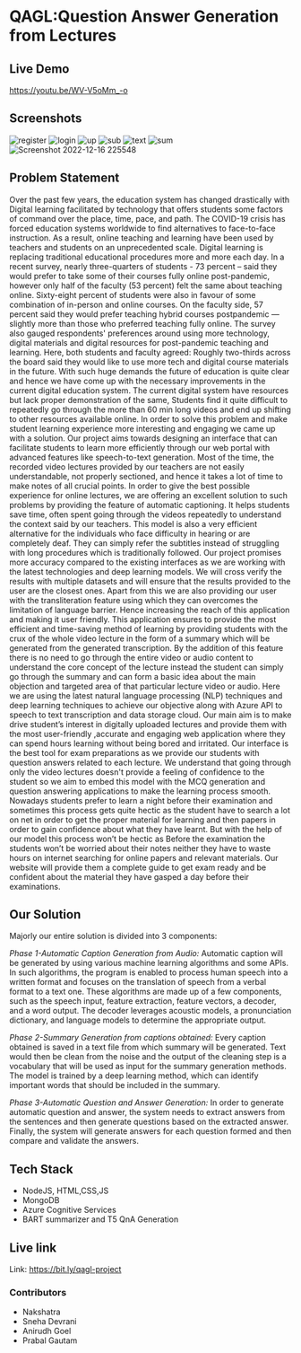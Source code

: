 # QAGL:Question Answer Generation from Lectures

## Live Demo
https://youtu.be/WV-V5oMm_-o


## Screenshots
![register](https://user-images.githubusercontent.com/60435967/208156471-7ccef35f-9dde-4f2d-8cdc-d744955d7f8e.png)
![login](https://user-images.githubusercontent.com/60435967/208157082-eb705fd7-4219-4962-b839-c9c279a3c460.png)
![up](https://user-images.githubusercontent.com/60435967/208156405-15d7b197-f955-4d76-be76-fee84077503c.png)
![sub](https://user-images.githubusercontent.com/60435967/208156420-64a9f933-4d9d-4645-b0fd-5d18011b4714.png)
![text](https://user-images.githubusercontent.com/60435967/208156414-a023cf81-6bbd-492f-bc49-d385b6e9636f.png)
![sum](https://user-images.githubusercontent.com/60435967/208156427-33f04da8-4dde-42e0-8029-bd7cc67ea5d6.png)
![Screenshot 2022-12-16 225548](https://user-images.githubusercontent.com/60435967/208156477-a97e3333-61f6-4a6d-9dc2-39afa3210523.png)

## Problem Statement

Over the past few years, the education system has changed drastically with Digital
learning facilitated by technology that offers students some factors of command over
the place, time, pace, and path. The COVID-19 crisis has forced education systems
worldwide to find alternatives to face-to-face instruction. As a result, online teaching
and learning have been used by teachers and students on an unprecedented
scale. Digital learning is replacing traditional educational procedures more and more
each day. In a recent survey, nearly three-quarters of students - 73 percent – said they
would prefer to take some of their courses fully online post-pandemic, however only
half of the faculty (53 percent) felt the same about teaching online. Sixty-eight percent
of students were also in favour of some combination of in-person and online courses.
On the faculty side, 57 percent said they would prefer teaching hybrid courses postpandemic
— slightly more than those who preferred teaching fully online. The survey
also gauged respondents' preferences around using more technology, digital materials
and digital resources for post-pandemic teaching and learning. Here, both students and
faculty agreed: Roughly two-thirds across the board said they would like to use more
tech and digital course materials in the future. With such huge demands the future of
education is quite clear and hence we have come up with the necessary improvements
in the current digital education system.
The current digital system have resources but lack proper demonstration of the same,
Students find it quite difficult to repeatedly go through the more than 60 min long
videos and end up shifting to other resources available online. In order to solve this
problem and make student learning experience more interesting and engaging we came
up with a solution. Our project aims towards designing an interface that can facilitate
students to learn more efficiently through our web portal with advanced features like
speech-to-text generation. Most of the time, the recorded video lectures provided by
our teachers are not easily understandable, not properly sectioned, and hence it takes a
lot of time to make notes of all crucial points. In order to give the best possible
experience for online lectures, we are offering an excellent solution to such problems
by providing the feature of automatic captioning. It helps students save time, often spent
going through the videos repeatedly to understand the context said by our teachers. This
model is also a very efficient alternative for the individuals who face difficulty in
hearing or are completely deaf. They can simply refer the subtitles instead of struggling
with long procedures which is traditionally followed. Our project promises more
accuracy compared to the existing interfaces as we are working with the latest
technologies and deep learning models. We will cross verify the results with multiple
datasets and will ensure that the results provided to the user are the closest ones. Apart
from this we are also providing our user with the transliteration feature using which
they can overcomes the limitation of language barrier. Hence increasing the reach of
this application and making it user friendly.
This application ensures to provide the most efficient and time-saving method of
learning by providing students with the crux of the whole video lecture in the form of
a summary which will be generated from the generated transcription. By the addition
of this feature there is no need to go through the entire video or audio content to
understand the core concept of the lecture instead the student can simply go through the
summary and can form a basic idea about the main objection and targeted area of that
particular lecture video or audio. Here we are using the latest natural language
processing (NLP) techniques and deep learning techniques to achieve our objective
along with Azure API to speech to text transcription and data storage cloud. Our main
aim is to make drive student’s interest in digitally uploaded lectures and provide them
with the most user-friendly ,accurate and engaging web application where they can
spend hours learning without being bored and irritated. Our interface is the best tool for
exam preparations as we provide our students with question answers related to each
lecture. We understand that going through only the video lectures doesn't provide a
feeling of confidence to the student so we aim to embed this model with the MCQ
generation and question answering applications to make the learning process smooth.
Nowadays students prefer to learn a night before their examination and sometimes this
process gets quite hectic as the student have to search a lot on net in order to get the
proper material for learning and then papers in order to gain confidence about what they
have learnt. But with the help of our model this process won’t be hectic as Before the
examination the students won’t be worried about their notes neither they have to waste
hours on internet searching for online papers and relevant materials. Our website will
provide them a complete guide to get exam ready and be confident about the material
they have gasped a day before their examinations.

## Our Solution

Majorly our entire solution is divided into 3 components:

_Phase 1-Automatic Caption Generation from Audio:_
Automatic caption will be generated by using various machine learning
algorithms and some APIs. In such algorithms, the program is enabled to
process human speech into a written format and focuses on the translation of
speech from a verbal format to a text one. These algorithms are made up of a
few components, such as the speech input, feature extraction, feature vectors,
a decoder, and a word output. The decoder leverages acoustic models, a
pronunciation dictionary, and language models to determine the appropriate
output.

_Phase 2-Summary Generation from captions obtained:_
Every caption obtained is saved in a text file from which summary will be
generated. Text would then be clean from the noise and the output of the
cleaning step is a vocabulary that will be used as input for the summary
generation methods. The model is trained by a deep learning method, which
can identify important words that should be included in the summary.

_Phase 3-Automatic Question and Answer Generation:_
In order to generate automatic question and answer, the system needs to extract answers
from the sentences and then generate questions based on the extracted answer. Finally,
the system will generate answers for each question formed and then compare and
validate the answers.

## Tech Stack

- NodeJS, HTML,CSS,JS
- MongoDB
- Azure Cognitive Services
- BART summarizer and T5 QnA Generation

## Live link

Link: https://bit.ly/qagl-project

### Contributors

- Nakshatra
- Sneha Devrani
- Anirudh Goel
- Prabal Gautam
